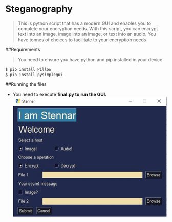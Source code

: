 # Steganography
> This is python script that has a modern GUI and enables you to complete your encryption needs. With this script, you can encrypt text into an image, image into an image, or text into an audio. You have tonnes of choices to facilitate to your encryption needs

##Requirements
> You need to ensure you have python and pip installed in your device

```shell
$ pip install Pillow
$ pip install pysimplegui
```
##Running the files
- You need to execute <b>final.py<b> to run the GUI.
[![INSERT YOUR GRAPHIC HERE](https://github.com/CRUCIFIER0/Steganography/blob/master/GUIss.jpg)]()


